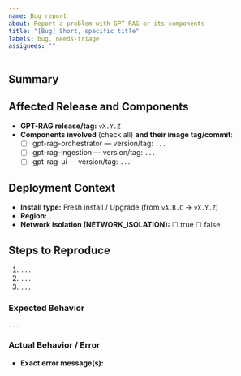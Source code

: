 ```yaml
---
name: Bug report
about: Report a problem with GPT-RAG or its components
title: "[Bug] Short, specific title"
labels: bug, needs-triage
assignees: ""
---
```


<!-- Thank you for filing an issue! Please keep details concise, reproducible, and free of secrets. -->

## Summary
<!-- One or two sentences describing the problem. -->

## Affected Release and Components
- **GPT-RAG release/tag:** `vX.Y.Z`
- **Components involved** (check all) **and their image tag/commit**:
  - [ ] gpt-rag-orchestrator — version/tag: `...`
  - [ ] gpt-rag-ingestion — version/tag: `...`
  - [ ] gpt-rag-ui — version/tag: `...`

## Deployment Context
- **Install type:** Fresh install / Upgrade (from `vA.B.C` → `vX.Y.Z`)
- **Region:** `...`
- **Network isolation (NETWORK_ISOLATION):** ☐ true ☐ false


## Steps to Reproduce
1. `...`
2. `...`
3. `...`

### Expected Behavior
`...`

### Actual Behavior / Error
- **Exact error message(s):**

